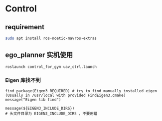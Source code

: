 # Control
## requirement
```bash
sudo apt install ros-noetic-mavros-extras
```

## ego_planner 实机使用
```bash
roslaunch control_for_gym uav_ctrl.launch
```

### Eigen 库找不到
```
find_package(Eigen3 REQUIRED) # try to find manually installed eigen (Usually in /usr/local with provided FindEigen3.cmake)
message("Eigen lib find")

message(${EIGEN3_INCLUDE_DIRS})
# 头文件目录为 EIGEN3_INCLUDE_DIRS ，不要用错

```